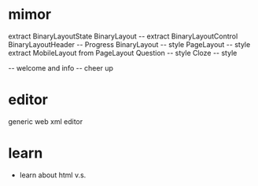# mimor

extract BinaryLayoutState
BinaryLayout -- extract BinaryLayoutControl
BinaryLayoutHeader -- Progress
BinaryLayout -- style
PageLayout -- style
extract MobileLayout from PageLayout
Question -- style
Cloze -- style

<cover> -- welcome and info
<ending> -- cheer up

# editor

generic web xml editor

# learn

- learn about html <span> v.s. <div>
